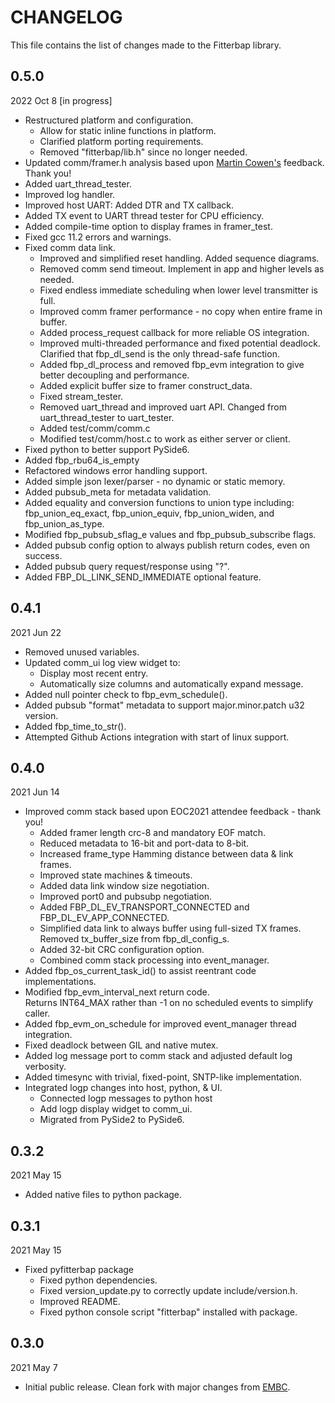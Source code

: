 
# CHANGELOG

This file contains the list of changes made to the Fitterbap library.


## 0.5.0

2022 Oct 8 [in progress]

* Restructured platform and configuration.
  * Allow for static inline functions in platform.
  * Clarified platform porting requirements.
  * Removed "fitterbap/lib.h" since no longer needed.
* Updated comm/framer.h analysis based upon
  [Martin Cowen's](http://blog.martincowen.me.uk/using-and-misusing-crcs.html)
  feedback.  Thank you!
* Added uart_thread_tester.
* Improved log handler.
* Improved host UART: Added DTR and TX callback.
* Added TX event to UART thread tester for CPU efficiency.
* Added compile-time option to display frames in framer_test.
* Fixed gcc 11.2 errors and warnings.
* Fixed comm data link.
  * Improved and simplified reset handling.  Added sequence diagrams.
  * Removed comm send timeout.  Implement in app and higher levels as needed.
  * Fixed endless immediate scheduling when lower level transmitter is full.
  * Improved comm framer performance - no copy when entire frame in buffer.
  * Added process_request callback for more reliable OS integration.
  * Improved multi-threaded performance and fixed potential deadlock.
    Clarified that fbp_dl_send is the only thread-safe function.
  * Added fbp_dl_process and removed fbp_evm integration to give better
    decoupling and performance.
  * Added explicit buffer size to framer construct_data.
  * Fixed stream_tester.
  * Removed uart_thread and improved uart API.
    Changed from uart_thread_tester to uart_tester.
  * Added test/comm/comm.c
  * Modified test/comm/host.c to work as either server or client.
* Fixed python to better support PySide6.
* Added fbp_rbu64_is_empty
* Refactored windows error handling support.
* Added simple json lexer/parser - no dynamic or static memory.
* Added pubsub_meta for metadata validation.
* Added equality and conversion functions to union type including:
  fbp_union_eq_exact, fbp_union_equiv, fbp_union_widen, and fbp_union_as_type.
* Modified fbp_pubsub_sflag_e values and fbp_pubsub_subscribe flags.
* Added pubsub config option to always publish return codes, even on success.
* Added pubsub query request/response using "?".
* Added FBP_DL_LINK_SEND_IMMEDIATE optional feature.


## 0.4.1

2021 Jun 22

*   Removed unused variables.
*   Updated comm_ui log view widget to:
    *    Display most recent entry.
    *    Automatically size columns and automatically expand message.
*   Added null pointer check to fbp_evm_schedule().
*   Added pubsub "format" metadata to support major.minor.patch u32 version.
*   Added fbp_time_to_str().
*   Attempted Github Actions integration with start of linux support.


## 0.4.0

2021 Jun 14

*   Improved comm stack based upon EOC2021 attendee feedback - thank you!
    *   Added framer length crc-8 and mandatory EOF match.
    *   Reduced metadata to 16-bit and port-data to 8-bit.
    *   Increased frame_type Hamming distance between data & link frames. 
    *   Improved state machines & timeouts.
    *   Added data link window size negotiation.    
    *   Improved port0 and pubsubp negotiation.
    *   Added FBP_DL_EV_TRANSPORT_CONNECTED and FBP_DL_EV_APP_CONNECTED.
    *   Simplified data link to always buffer using full-sized TX frames.
        Removed tx_buffer_size from fbp_dl_config_s.
    *   Added 32-bit CRC configuration option.
    *   Combined comm stack processing into event_manager.
*   Added fbp_os_current_task_id() to assist reentrant code implementations.
*   Modified fbp_evm_interval_next return code.  
    Returns INT64_MAX rather than -1 on no scheduled events to simplify caller.
*   Added fbp_evm_on_schedule for improved event_manager thread integration. 
*   Fixed deadlock between GIL and native mutex.
*   Added log message port to comm stack and adjusted default log verbosity.
*   Added timesync with trivial, fixed-point, SNTP-like implementation.
*   Integrated logp changes into host, python, & UI.
    *   Connected logp messages to python host
    *   Add logp display widget to comm_ui.
    *   Migrated from PySide2 to PySide6.


## 0.3.2

2021 May 15

*   Added native files to python package.


## 0.3.1

2021 May 15

*   Fixed pyfitterbap package
    *   Fixed python dependencies.
    *   Fixed version_update.py to correctly update include/version.h.
    *   Improved README.
    *   Fixed python console script "fitterbap" installed with package.


## 0.3.0

2021 May 7 

*   Initial public release.
    Clean fork with major changes from [EMBC](https://github.com/mliberty1/embc).
